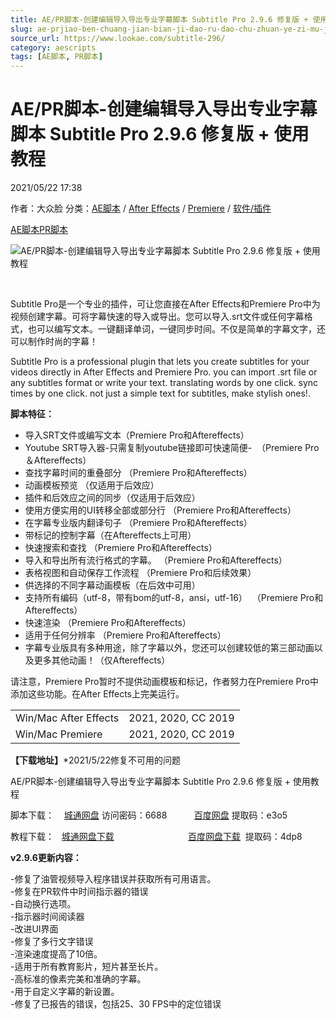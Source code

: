 ```yaml
---
title: AE/PR脚本-创建编辑导入导出专业字幕脚本 Subtitle Pro 2.9.6 修复版 + 使用教程
slug: ae-prjiao-ben-chuang-jian-bian-ji-dao-ru-dao-chu-zhuan-ye-zi-mu-jiao-ben-subtitle-pro-2-9-6-xiu-fu-ban-shi-yong-jiao-cheng
source_url: https://www.lookae.com/subtitle-296/
category: aescripts
tags: [AE脚本, PR脚本]
---
```

# AE/PR脚本-创建编辑导入导出专业字幕脚本 Subtitle Pro 2.9.6 修复版 + 使用教程

2021/05/22 17:38

作者：大众脸
分类：[AE脚本](https://www.lookae.com/after-effects/aescripts/) / [After Effects](https://www.lookae.com/after-effects/) / [Premiere](https://www.lookae.com/qitarjcj/premierezy/) / [软件/插件](https://www.lookae.com/qitarjcj/)

[AE脚本](https://www.lookae.com/tag/ae%e8%84%9a%e6%9c%ac/)[PR脚本](https://www.lookae.com/tag/pr%e8%84%9a%e6%9c%ac/)

![AE/PR脚本-创建编辑导入导出专业字幕脚本 Subtitle Pro 2.9.6 修复版 + 使用教程](https://www.lookae.com/wp-content/uploads/2020/12/Subtitle-Pro-.jpg "AE/PR脚本-创建编辑导入导出专业字幕脚本 Subtitle Pro 2.9.6 修复版 + 使用教程-LookAE.com")

﻿

Subtitle Pro是一个专业的插件，可让您直接在After Effects和Premiere Pro中为视频创建字幕。可将字幕快速的导入或导出。您可以导入.srt文件或任何字幕格式，也可以编写文本。一键翻译单词，一键同步时间。不仅是简单的字幕文字，还可以制作时尚的字幕！

Subtitle Pro is a professional plugin that lets you create subtitles for your videos directly in After Effects and Premiere Pro. you can import .srt file or any subtitles format or write your text. translating words by one click. sync times by one click. not just a simple text for subtitles, make stylish ones!.

**脚本特征：**

* 导入SRT文件或编写文本（Premiere Pro和Aftereffects）
* Youtube SRT导入器-只需复制youtube链接即可快速简便-  （Premiere Pro＆Aftereffects）
* 查找字幕时间的重叠部分 （Premiere Pro和Aftereffects）
* 动画模板预览 （仅适用于后效应）
* 插件和后效应之间的同步（仅适用于后效应）
* 使用方便实用的UI转移全部或部分行 （Premiere Pro和Aftereffects）
* 在字幕专业版内翻译句子 （Premiere Pro和Aftereffects）
* 带标记的控制字幕（在Aftereffects上可用）
* 快速搜索和查找 （Premiere Pro和Aftereffects）
* 导入和导出所有流行格式的字幕。 （Premiere Pro和Aftereffects）
* 表格视图和自动保存工作流程 （Premiere Pro和后续效果）
* 供选择的不同字幕动画模板（在后效中可用）
* 支持所有编码（utf-8，带有bom的utf-8，ansi，utf-16）  （Premiere Pro和Aftereffects）
* 快速渲染 （Premiere Pro和Aftereffects）
* 适用于任何分辨率 （Premiere Pro和Aftereffects）
* 字幕专业版具有多种用途，除了字幕以外，您还可以创建较低的第三部动画以及更多其他动画！（仅Aftereffects）

请注意，Premiere Pro暂时不提供动画模板和标记，作者努力在Premiere Pro中添加这些功能。在After Effects上完美运行。

|  |  |
| --- | --- |
| Win/Mac After Effects | 2021, 2020, CC 2019 |
| Win/Mac Premiere | 2021, 2020, CC 2019 |

**【下载地址】**\*2021/5/22修复不可用的问题

AE/PR脚本-创建编辑导入导出专业字幕脚本 Subtitle Pro 2.9.6 修复版 + 使用教程

脚本下载：    [城通网盘](https://089u.com/f/680462-496838577-6b8e27) 访问密码：6688           [百度网盘](https://pan.baidu.com/s/1qVA7fndveYkjRs_B_tz-aA) 提取码：e3o5

教程下载：   [城通网盘下载](https://089u.com/file/680462-477403931)                              [百度网盘下载](https://pan.baidu.com/s/1f5We4fWaKGGxaPk9uWSWsg)  提取码：4dp8

**v2.9.6更新内容：**

-修复了油管视频导入程序错误并获取所有可用语言。  
-修复在PR软件中时间指示器的错误  
-自动换行选项。  
-指示器时间阅读器  
-改进UI界面  
-修复了多行文字错误  
-渲染速度提高了10倍。  
-适用于所有教育影片，短片甚至长片。  
-高标准的像素完美和准确的字幕。  
-用于自定义字幕的新设置。  
-修复了已报告的错误，包括25、30 FPS中的定位错误
